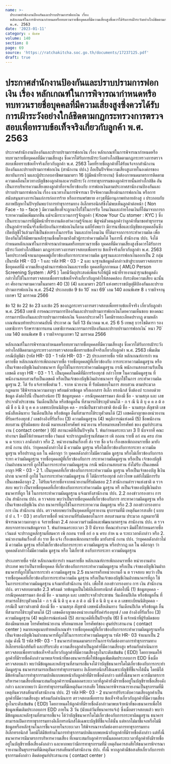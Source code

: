 ```yaml
---
name: >-
  ประกาศสำนักงานป้องกันและปราบปรามการฟอกเงิน เรื่อง
  หลักเกณฑ์ในการพิจารณากำหนดหรือทบทวนรายชื่อบุคคลที่มีความเสี่ยงสูงซึ่งควรได้รับการเฝ้าระวังอย่างใกล้ชิดตามกฎกระทรวงการตรวจสอบเพื่อทราบข้อเท็จจริงเกี่ยวกับลูกค้า
  พ.ศ. 2563
date: '2023-01-11'
category: ง พิเศษ
volume: 140
section: 8
page: 69
source: 'https://ratchakitcha.soc.go.th/documents/17237125.pdf'
draft: true
---
```


# ประกาศสำนักงานป้องกันและปราบปรามการฟอกเงิน เรื่อง หลักเกณฑ์ในการพิจารณากำหนดหรือทบทวนรายชื่อบุคคลที่มีความเสี่ยงสูงซึ่งควรได้รับการเฝ้าระวังอย่างใกล้ชิดตามกฎกระทรวงการตรวจสอบเพื่อทราบข้อเท็จจริงเกี่ยวกับลูกค้า พ.ศ. 2563

ประกาศสำนักงานป้องกันและปราบปรามการฟอกเงิน เรื่อง หลักเกณฑ์ในการพิจารณากำหนดหรือทบทวนรายชื่อบุคคลที่มีความเสี่ยงสูง ซึ่งควรได้รับการเฝ้าระวังอย่างใกล้ชิดตามกฎกระทรวงการตรวจสอบเพื่อทราบข้อเท็จจริงเกี่ยวกับลูกค้า พ.ศ. 2563 โดยที่รายชื่อลูกค้าที่ได้รับแจ้งจากสำนักงานป้องกันและปราบปรามการฟอกเงิน (สานักงาน ปปง.) ถือเป็นปัจจัยความเสี่ยงสูงภายในองค์กรของสถาบันการเงิ นและผู้ประกอบอาชีพตามมาตรา 16 (ผู้มีหน้าที่รายงาน) ซึ่งต้องกาหนดมาตรการติดตามความเคลื่อนไหวทางบัญชีของลูกค้าและควรเฝ้าระวัง การทาธุรกรรมของลูกค้ารายนั้นอย่างใกล้ชิด อันเป็นการบริหารความเสี่ยงของลูกค้าที่อาจเกี่ยวข้องกับ การฟอกเงินตามประกาศสานักงานป้องกันและปราบปรามการฟอกเงิน เรื่อง แนวทางในการพิจารณา ปัจจัยความเสี่ยงด้านการฟอกเงิน หรือการสนับสนุนทางการเงินแก่การก่อการร้าย หรือการแพร่ขยาย อาวุธที่มีอานุภาพทำลายล้างสู ง ประกอบกับสภาพปัญหาในปัจจุบันพบว่าการทำธุรกรรมทาง อิเล็กทรอนิกส์ซึ่งไม่พบเห็นลูกค้าต่อหน้า ( Non Face - to - face ) มีความเสี่ยงที่จะถูกนาไปใช้ในการรับ โอนเงินและถ่ายโอนเงินที่ได้มาจากการกระทาความผิดเพิ่มมากขึ้น แม้จะมีกระบวนการรู้จักลูกค้า ( Know Your Cu stomer : KYC ) ซึ่งเป็นกระบวนการที่ผู้มีหน้าที่รายงานต้องทำความรู้จักและ พิสูจน์ตัวตนลูกค้าว่าลูกค้าที่มาขอทำธุรกรรมเป็นลูกค้ารายนั้นจริงเพื่อป้องกันการฟอกเงินก็ตาม แต่ก็ยังพบว่า มีการนาชื่อและบัญชีของบุคคลอื่นซึ่งเปิดบัญชีไว้แล้วมาใช้เป็นช่องทางในการรับเ งินและถ่ายโอนเงิน ที่ได้มาจากการกระทำความผิด เพื่อป้องกันไม่ให้มีพยานหลักฐานเชื่อมโยงมาถึงตัวผู้กระทำความผิดได้ ในการนี้ สำนักงาน ปปง. จึงได้กำหนดหลักเกณฑ์ในการพิจารณากำหนดหรือทบทวนรายชื่อ บุคคลที่มีความเสี่ยงสูงซึ่งควรได้รับการเฝ้าระวังอย่างใกล้ชิดตา มกฎกระทรวงการตรวจสอบเพื่อทราบ ข้อเท็จจริงเกี่ยวกับลูกค้า พ.ศ. 2563 โดยประกาศนี้จาแนกบุคคลผู้เกี่ยวข้องกับการกระทาความผิด มูลฐานและการฟอกเงินออกเป็น 2 กลุ่ม เป็นรหัส HR - 03 - 1 และ รหัส HR - 03 - 2 และ นาฐานข้อมูลดังกล่าวเข้าสู่ระบบตรวจสอบรายชื่อบุคคลที่มี ความเสี่ยงสูงด้านการฟอกเงินและรายชื่อ บุคคลที่ถูกกาหนด ( AMLO Person Screening System : APS ) โดยมีวัตถุประสงค์เพื่อแจ้งให้ผู้มี หน้าที่รายงานนำฐานข้อมูลดังกล่าวไปใช้ในการตรวจสอบเพื่อทราบข้อเท็จจริงเกี่ยวกับลูกค้าให้สอดคล้อง กับระดับความเสี่ยง ฉะนั้น อา ศัยอานาจตามความในมาตรา 40 (3) (4) และมาตรา 20/1 แห่งพระราชบัญญัติป้องกันและปราบปรามการฟอกเงิน พ.ศ. 2542 ประกอบข้อ 9 ข้อ 10 ้ หนา 69 ่ เลม 140 ตอนพิเศษ 8 ง ราชกิจจานุเบกษา 12 มกราคม 2566

ข้อ 12 ข้อ 22 ข้อ 23 และข้อ 25 ของกฎกระทรวงการตรวจสอบเพื่อทราบข้อเท็จจริง เกี่ยวกับลูกค้า พ.ศ. 2563 เลขาธิ การคณะกรรมการป้องกันและปราบปรามการฟอกเงินโดยความเห็นชอบ ของคณะกรรมการป้องกันและปราบปรามการฟอกเงิน จึงออกประกาศไว้ โดยมีรายละเอียดปรากฏ ตามหลักเกณฑ์แนบท้ายประกาศฉบับนี้ ประกาศ ณ วันที่ 13 ธันวาคม พ.ศ. 25 6 5 เทพสุ บวรโชติดารา รองเลขาธิการฯ รักษาราชการแทน เลขาธิการคณะกรรมการป้องกันและปราบปรามการฟอกเงิน ้ หนา 70 ่ เลม 140 ตอนพิเศษ 8 ง ราชกิจจานุเบกษา 12 มกราคม 2566

หลักเกณฑ์ในการพิจารณากำหนดหรือทบทวนรายชื่อบุคคลที่มีความเสี่ยงสูง ซึ่งควรได้รับการเฝ้าระวังอย่างใกล้ชิดตามกฎกระทรวงการตรวจสอบเพื่อทราบข้อเท็จจริงเกี่ยวกับลูกค้า พ.ศ. 2563 เพิ่มเติม กรณีบัญชีม้า (รหัส HR- 03 - 1 รหัส HR- 03 - 2) ประเภทรายชื่อ รหัส หลักเกณฑ์การกำ หนดรายชื่อ หลักเกณฑ์การเพิกถอนรายชื่อ รายชื่อบุคคลผู้ที่เกี่ยวข้องกับ การกระทาความผิดมูลฐาน หรือ เป็นเจ้าของบัญชีเงินฝากธนาคาร ที่ถูกใช้ในการกระทำความผิดมูลฐาน กรณี พนักงานสอบสวนรับเป็น เลขคดี อาญา HR - 03 - 1 1. เป็นบุคคลในคดีที่มีการร้องทุกข์ กล่าวโทษ ในความผิดมูลฐาน ที่ พนักงานสอบสวนรับเป็นเลขคดี หรือเป็นเจ้าของบัญชีเงินฝากธนาคาร ที่ถูกใช้ในการ กระทำความผิดมูลฐาน 2. ได้ รับ แจ้งรายชื่อตำม 1 . จากห น่วยงาน ที่ รับผิดชอบในการ สอบสวน ตามประมวลกฎหมาย วิธีพิจารณาความอาญา พร้อมด้วยข้อมูล หรือเอกสาร อิเล็ก ทรอนิกส์ ซึ่งต้องป ระกอบด้วยข้อมูล ดังต่อไปนี้ เป็นอย่างน้อย (1) ข้อมูลบุคคล - กรณีบุคคลธรรมดา ต้องมี ชื่อ - นามสกุล และ เลขประจาตัวประชาชน วันเดือนปีเกิด หรือข้อมูลอื่น ที่สามารถใช้ระบุตัวตนได้ - ก ร ณี นิ ติ บุ ค ค ล ต้ อ งมี ชื่ อ นิ ติ บุ ค ค ล เลขทะเบียนนิติบุค คล - กรณีเป็นชาวต่างชาติ ต้องมี ชื่อ - นามสกุล สัญชาติ เลขหนังสือเดินทาง วันเดือนปีเกิด หรือข้อมูล อื่นที่สามารถใช้ระบุตัวตนได้ (2) เลขคดีอาญาของหน่วยงานที่รับคาร้องทุกข์ / เลขอ้างอิงที่รับเรื่อง (3) ความผิดมูลฐาน (4) พฤติการณ์แห่งคดี (5) ชื่อพนักงานสอบสวน ผู้รับผิดชอบ ต้องมี หมายเลขโทรศัพท์ หน่วยงาน หรือหมายเลขโทรศัพท์ ของ ศูนย์ประสานงาน ( contact center ) (6) สถานะคดีที่เป็นปัจจุบัน 1. พ้นกำหนดระยะเวลา 3 ปี นับจากที่ คณะทำงานฯ มีมติให้กำหนดรายชื่อ เว้นแต่ จะปรากฏหลักฐานที่สมควร เพิ กถอน รายชื่ อก่ อน ครบ กำห น ด ระยะเว ลาดังกล่าว หรือ 2. หน่วยงานต้นเรื่องที่ ส่ง ราย ชื่อ แจ้ง เรื่องขอเพิกถอนรายชื่อ มายังสานั กงาน ปปง. ว่าบุคคลดังกล่าวไม่ มี ความผิด มูลฐาน หรือไม่เกี่ยวข้องกับการกระทา ความผิดมูลฐาน หรือปรากฏ ผล ใน คดีอาญา ว่า บุคคลดังกล่าวไม่มีความผิด มูลฐาน หรือไม่เกี่ยวข้องกับการกระทา ควำมผิดมูลฐาน รายชื่อบุคคลผู้ที่เกี่ยวข้องกับการ กระทาความผิดมูลฐาน หรือเป็น เจ้าของบัญชีเงินฝากธนาคารที่ ถูกใช้ในการกระทำความผิดมูลฐาน กรณี พนักงานสอบสวน ยังไม่รับ เป็นเลขคดีอาญา HR - 03 - 2 1. เป็นบุคคลที่เกี่ยวข้องกับการกระทำความผิด มูลฐาน หรือเป็นเจ้าของบัญ ชีเงินฝากธ นาคารที่ ถูกใช้ ในการกระทำความผิดมูลฐาน ที่ ได้มีการร้องทุกข์ กล่าวโทษ แต่ยังไม่มีการรับเป็นเลขคดีอาญา 2 . ได้รับแจ้งรายชื่อจากหน่วยงานที่รับผิดชอบ 2.1 สานักงานตำรวจแห่งชาติ ต รวจสอบ พบว่า เป็นรายชื่อบุคคลที่เกี่ยวข้องกับการกระทำความผิด มูลฐาน หรื อเป็นเจ้าของบัญชีเงินฝากธนาคารที่ถูก ใช้ ในการกระทำความผิดมูลฐาน แจ้งมายังสานักงาน ปปง. 2.2 กองข่าวกรองทาง การ เงิน สำนักงาน ปปง. ต รวจสอบ พบว่าเป็นรายชื่อบุคคลที่เกี่ยวข้องกับการ กระทาความผิดมูลฐาน หรือเป็นเจ้าของบัญชีเงิน ฝาก ธนาคารที่ถูกใช้ในการกระทาความ ผิดมูลฐาน หรือ 2.3 กองข่าวกรองทาง การ เงิน สำนักงาน ปปง. ตรวจสอบพบว่าเป็นบุคคลที่ถูกรายงาน ธุรกรรมที่มี เหตุอันควรสงสัย ( แบบ ป ป ง. 1 - 03 ) ตรงกับรายชื่อที่ หน่วยงานที่รับผิดชอบในการ สอบสวนตาม ประมวล กฎหมายวิธีพิจารณาความอาญา แ จ้งรายชื่อมา 2.4 กองความร่วมมือและพัฒนามาตรฐาน สานักงาน ปปง. ต รวจสอบจากรายงานข้อมูลจาก 1. พ้นกำหนดระยะเวลา 3 ปี นับจาก ที่คณะทำงานฯ มีมติให้กำหนดรายชื่อ เว้นแต่ จะปรากฏหลักฐานที่สมควร เพิ กถอน รายชื่ อก่ อ น ครบ กำห น ด ระยะเวลาดังกล่าว หรือ 2. หน่วยงานต้นเรื่องที่ ส่ง ราย ชื่อ แจ้ง เรื่องขอเพิกถอนรายชื่อ มายังสานั กงาน ปปง. ว่าบุคคลดังกล่าวไม่ มี ความผิด มูลฐาน หรือไม่เกี่ยวข้องกับการกระทา ความผิดมูลฐาน หรือปรากฏ ผล ใน คดีอาญา ว่า บุคคลดังกล่าวไม่มีความผิด มูลฐาน หรือ ไม่เกี่ยวข้ องกับการกระทา ความผิดมูลฐาน

ประเภทรายชื่อ รหัส หลักเกณฑ์การกำ หนดรายชื่อ หลักเกณฑ์การเพิกถอนรายชื่อ หน่วยงานต่างประเทศ พบว่าเป็นรายชื่อบุคคล ที่เกี่ยวข้องกับการกระทำความผิดมูลฐาน หรือเป็น เจ้าของบัญชีเงินฝากธนาคารที่ถูกใช้ในการกระทำ ความผิดมูลฐาน 2.5 ธนาคารหรือหน่วยงานอื่ น ต รวจสอบ พบว่า เป็นรายชื่อบุคคลที่เกี่ยวข้องกับการกระทำความผิด มูลฐาน หรือเป็นเจ้าของบัญชีเงินฝากธนาคารที่ถูก ใช้ ในการกระทำความผิดมูลฐาน แจ้งมายังสำนักงาน ปปง. เพื่อให้ กองข่าวกรองทาง การ เงิน สำนักงาน ปปง. ตรวจสอบตามข้อ 2.3 พร้อมด้ วยข้อมูลเป็นไฟล์อิเล็กทรอนิกส์ ดังต่อไปนี้ (1) ข้อมูลบุคคล - กรณีบุคคลธรรมดา ต้องมี ชื่อ - นามสกุล และ เลขประจาตัวประชาชน วันเดือนปีเกิด หรือข้อมูลอื่น ที่สามารถใช้ระบุตัวตนได้ - ก ร ณี นิ ติ บุ ค ค ล ต้ อ งมี ชื่ อ นิ ติ บุ ค ค ล เลขทะเบียนนิติบุคคล - กรณีเป็ นชาวต่างชาติ ต้องมี ชื่อ - นามสกุล สัญชาติ เลขหนังสือเดินทาง วันเดือนปีเกิด หรือข้อมูล อื่นที่สามารถใช้ระบุตัวตนได้ (2) เลขคดีอาญาของหน่วยงานที่รับคำร้องทุกข์ / เลข อ้างอิงที่รับเรื่อง (3) ความผิดมูลฐาน (4) พฤติการณ์แห่งคดี (5) สถานะคดีที่เป็นปัจจุบัน (6) ชื่ อเจ้าหน้าที่ผู้รับผิดชอบ ต้องมีหมายเลข โทรศัพท์หน่วยงาน หรือหมายเลข โทรศัพท์ของ ศูนย์ประสานงาน ( contact center ) หมายเหตุแนบท้ายหลักเกณฑ์ฯ รายชื่อบุคคลผู้ที่เกี่ยวข้องกับการกระทำความผิดมูลฐานหรือเป็นเจ้าของบัญชีเงินฝากธนาคารที่ถูกใช้ในการกระทำความผิดมูลฐาน รหัส HR- 03 จำแนกเป็น 2 กลุ่ม ดังนี้ 1) รหัส HR- 03 - 1 ธนาคารกำหนดมาตรการในการจำกัดช่องทางการทำธุรกรรมทางอิเล็กทรอนิกส์ทันที และปรับระดับ ความเสี่ยงลูกค้าเป็นลูกค้าที่มีความเสี่ยงสูง พร้อมกับดำเนินการตรวจสอบเพื่อทราบข้อเท็จจริงเกี่ยวกับลูกค้าที่มีความเสี่ยงสูงในระดับเข้มข้น ( EDD) โดยกาหนดให้ลูกค้าที่มีรายชื่อดังกล่าวมาพบเจ้าหน้าที่ของธนาคารเพื่อให้ข้อมูลเพิ่มเติมประกอบการ EDD ซี่งเมื่อตรวจสอบแล้ว พบว่ามีข้อมูลและหลักฐานที่สามารถชี้แจงได้ว่าบัญชีธนาคารใดไม่เกี่ยวข้องกับการกระทำผิดมูลฐาน ธนาคารสามารถเปิดการทำธุรกรรมทาง อิเล็กทรอนิกส์ได้เฉพาะบัญชีที่ชี้แจงได้นั้น โดยมิได้มีข้อห้ามในการทำธุรกรรมปกติแบบพบหน้ากับลูกค้าที่มีรายชื่อดังกล่าว แต่ทั้งนี้ธนาคาร ควรมีมาตรการบริหารความเสี่ยงที่เหมาะสมกับลูกค้ารายนั้นตลอดระยะเวลาที่ลูกค้ายังมีรายชื่ออยู่ในบัญชีรายชื่อเสี่ยงดังกล่าว และหากพบว่า มีการทำธุรกรรมที่มีเหตุอันควรสงสัย ให้ธนาคารพิจารณารายงานเป็นธุรกรรมที่มีเหตุอันควรสงสัยมายังสานักงาน ปปง. 2) รหัส HR- 03 - 2 ธนาคารปรับระดับความเสี่ยงลูกค้าเป็นลูกค้าที่มีความเสี่ยงสูง พร้อมกับดำเนินการ ตรวจสอบเพื่อทราบ ข้อเท็จจริงเกี่ยวกับลูกค้าที่มีความเสี่ยงสูงในระดับเข้มข้น ( EDD) โดยกาหนดให้ลูกค้าที่มีรายชื่อดังกล่าวมาพบเจ้าหน้าที่ของธนาคารเพื่อให้ ข้อมูลเพิ่มเติมประกอบการ EDD ภายใน 3 วัน (นับแต่วันที่ธนาคารแจ้ง) ซี่งเมื่อตรวจสอบแล้ว พบว่ามีข้อมูลและหลักฐานที่สามารถชี้แจง ได้ว่าบัญชีธนาคารใดไม่เกี่ยวข้องกับการกระทาผิดมูลฐาน ธนาคารสามารถเปิดการทาธุรกรรมทางอิเล็กทรอนิกส์ได้เฉพาะบัญชีที่ชี้แจงได้นั้น แต่หากไม่มาชี้แจงหรือไม่มีข้อมูลหรือหลักฐานในการชี้แจงภายในระยะเวลา ให้พิจารณาจากัดช่องทางการทาธุรกรรมทางอิเล็กทรอนิกส์ โดยมิได้มีข้อห้ามในการทำธุรกรรมปกติแบบพบหน้ากับลูกค้าที่มีรายชื่อดังกล่าว แต่ทั้งนี้ธนาคารควรมีมาตรการบริหารความเสี่ยง ที่เหมาะสมกับลูกค้ารายนั้นตลอดระยะเวลาที่ลูกค้ายังมีรายชื่ออยู่ในบัญชีรายชื่อเสี่ยงดังกล่าว และหากพบว่ามีการทาธุรกรรมที่มี เหตุอันควรสงสัยให้ธนาคารพิจารณารายงานเป็นธุรกรรมที่มีเหตุอันควรสงสัยมายังสานักงาน ปปง. ทั้งนี้ หากลูกค้ามีข้อสงสัยเกี่ยวกับการทำธุรกรรมดังกล่าว ติดต่อศูนย์ประสานงาน ( contact center )
